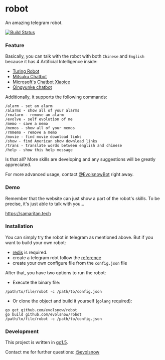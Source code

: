 # **robot**
An amazing telegram robot.

[![Build Status](https://api.travis-ci.org/evolsnow/robot.svg?branch=master)](https://travis-ci.org/evolsnow/robot)

### **Feature**
Basically, you can talk with the robot with both ```Chinese``` and ```English``` because it has 4 Artificial Intelligence inside:

* [Turing Robot](http://www.tuling123.com/)
* [Mitsuku Chatbot](http://www.mitsuku.com/)
* [Microsoft's Chatbot Xiaoice](http://www.msxiaoice.com/)
* [Qingyunke chatbot](http://api.qingyunke.com/)


Additionally, it supports the following commands:

```
/alarm - set an alarm
/alarms - show all of your alarms
/rmalarm - remove an alarm
/evolve	- self evolution of me
/memo - save a memo
/memos - show all of your memos
/rmmemo - remove a memo
/movie - find movie download links
/show - find American show download links
/trans - translate words between english and chinese
/help - show this help message
```

Is that all?
More skills are developing and any suggestions will be greatly appreciated.

For more advanced usage, contact [@EvolsnowBot](https://telegram.me/EvolsnowBot) right away.

### **Demo**
Remember that the website can just show a part of the robot's skills.
To be precise, it's just able to talk with you...

 https://samaritan.tech
### **Installation**
You can simply try the robot in telegram as mentioned above.
But if you want to build your own robot:

* [redis](http://redis.io/download) is required.
* create a telegram robt follow the [reference](https://core.telegram.org/bots)
* create your own configure file from the ```config.json``` file

After that, you have two options to run the robot:

* Execute the binary file:
```
/path/to/file/robot -c /path/to/config.json
```
* Or clone the object and build it yourself (```golang``` required):
```
go get github.com/evolsnow/robot
go build github.com/evolsnow/robot
/path/to/file/robot -c /path/to/config.json
```

### **Development**
This project is written in [go1.5](https://golang.org/doc/install).

Contact me for further questions: [@evolsnow](https://telegram.me/evolsnow)

